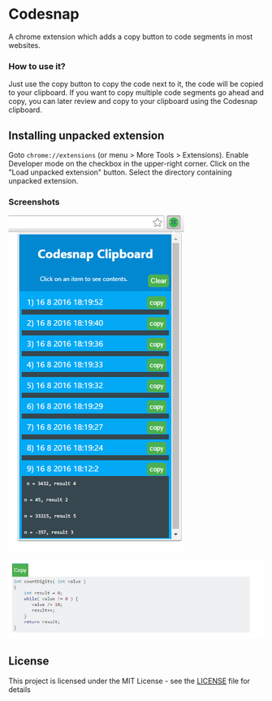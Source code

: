 # Codesnap
A chrome extension which adds a copy button to  code segments in most websites.
### How to use it?
Just use the copy button to copy the code next to it, the code will be copied to your clipboard. 
If you want to copy multiple code segments go ahead and copy, you can later review and copy to your clipboard using the Codesnap clipboard.

## Installing unpacked extension
Goto ``` chrome://extensions ``` (or menu >  More Tools > Extensions).
Enable Developer mode on the checkbox in the upper-right corner.
Click on the "Load unpacked extension" button.
Select the directory containing unpacked extension.

### Screenshots
![alt tag](https://raw.githubusercontent.com/RaghavaDhanya/Codesnap/master/screenshots/screenshot.jpg)

![alt tag](https://raw.githubusercontent.com/RaghavaDhanya/Codesnap/master/screenshots/screenshot2.jpg)

## License

This project is licensed under the MIT License - see the [LICENSE](LICENSE) file for details

